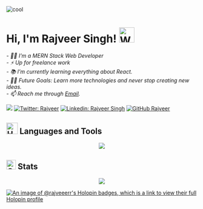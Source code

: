 
![cool](https://i.postimg.cc/C5Fr46j7/photo-2023-11-08-23-47-03.jpg)

# Hi, I'm Rajveer Singh! <img src="https://raw.githubusercontent.com/Tarikul-Islam-Anik/Animated-Fluent-Emojis/master/Emojis/Hand%20gestures/Waving%20Hand%20Medium-Light%20Skin%20Tone.png" alt="Waving Hand Medium-Light Skin Tone" width="40" height="40" />  
<!--<img align='right' src="https://media.giphy.com/media/v1.Y2lkPTc5MGI3NjExZWwzbjFkcXZsOXBjdW1iemRmNWhoZ3FxcmttNmt1ZHF4OXg4cXMwciZlcD12MV9naWZzX3NlYXJjaCZjdD1n/bGgsc5mWoryfgKBx1u/giphy.gif" width="200" style="border-radius: 50%;">-->

<p><em> 
  - 👨‍💻  I’m a MERN Stack Web Developer<br>
  - ⚡  Up for freelance work<br>
  - 📚  I’m currently learning everything about React.<br>
  - 💪🏼  Future Goals: Learn more technologies and never stop creating new ideas.<br>
  - 📫 Reach me through <a href="mailto:rajveergreets@gmail.com">Email</a>.<br>
</em></p>

![](https://komarev.com/ghpvc/?username=rajveeerr&color=blueviolet&style=flat-square)
[![Twitter: Rajveer](https://img.shields.io/twitter/follow/rajveeerrsingh?style=social)](https://twitter.com/rajveeerrsingh) 
[![Linkedin: Rajveer Singh](https://img.shields.io/badge/-Rajveer-blue?style=flat-square&logo=Linkedin&logoColor=white&link=https://www.linkedin.com/in/rajveeerr/)](https://www.linkedin.com/in/rajveeerr/)
[![GitHub Rajveer](https://img.shields.io/github/followers/rajveeerr?label=follow&style=social)](https://github.com/rajveeerr)


## <img src="https://raw.githubusercontent.com/Tarikul-Islam-Anik/Animated-Fluent-Emojis/master/Emojis/Objects/Hammer%20and%20Wrench.png" alt="Hammer and Wrench" width="30" height="30" /> Languages and Tools
<p align="center">
<img align="center" src="https://skillicons.dev/icons?i=html,css,js,react,express,nodejs,mongodb,git,github,figma,vscode,postman,cpp,python&perline=8">
</p>

## <img src="https://raw.githubusercontent.com/Tarikul-Islam-Anik/Animated-Fluent-Emojis/master/Emojis/Objects/Chart%20Increasing.png" alt="Chart Increasing" width="25" height="25" /> Stats
<!--
| 🔥 Streak | 📊 Stats |
| --- | --- |
| <img src="https://github-readme-streak-stats.herokuapp.com?user=rajveeerr&theme=nightowl&hide_border=true" width="100%"> | <img src="https://github-readme-stats.vercel.app/api?username=rajveeerr&count_private=true&show_icons=true&title_color=7A7ADB&icon_color=2234AE&text_color=D3D3D3&bg_color=0,000000,130F40&hide_border=true&rank_icon=github&show_icons=true" width="100%"> |
-->
<p align="center">
<img align="center" src="https://github.com/rajveeerr/terminal-effect-readme/blob/master/github_stats.svg">
</p>

<!---
## A little more about me...  

```javascript
const rajveer = {
  pronouns: "he" | "him",
  code: [Javascript, HTML, CSS, Node.js, React, Express, MongoDB],
  tools: [VSCode, Git, Postman, Bootstrap, Figma, Axios, TailwindCSS],
  architecture: ["REST APIs""],
  techCommunities: {
                        mentor: "GSSOC",
                        hactoberfest: "Contributor
                      },
  skills: {
    uiux: "Proficient in UI/UX design principles, creating responsive and accessible applications."
  },
  loves: "Open-Source"
}
```-->

[![An image of @rajveeerr's Holopin badges, which is a link to view their full Holopin profile](https://holopin.me/rajveeerr)](https://holopin.io/@rajveeerr)

<!--
## <img src="https://raw.githubusercontent.com/Tarikul-Islam-Anik/Animated-Fluent-Emojis/master/Emojis/People/Technologist.png" alt="Technologist" width="30" height="30" /> My Recent Projects 

| Project | Description | Features | Tech Stacks | Deploy Link | GitHub Link |
| --- | --- | --- | --- | --- | --- |
| **Atmosonic** | A weather-based music player that suggests songs based on the user's current weather conditions. | Weather-based music recommendations, Spotify API integration | HTML, CSS, JavaScript, OpenWeatherMap API, Spotify Web API | [Live Demo](atmosonic.netlify.app) | [GitHub](https://github.com/rajveeerr/Atmosonic) |
| **Balanz.io** | A task management app designed to help users manage tasks and achieve work-life balance. | User authentication, drag-and-drop tasks, task categories, priority settings, syncing | React, Express, Node.js, MongoDB | [Live Demo](https://balanz-io-01.onrender.com/) | [GitHub](https://github.com/rajveeerr/Balanz.io) |
| **CLI ToDo App** | A command-line interface app for managing ToDo tasks. | CRUD operations, multiple users, JSON-based data storage | Node.js, Chalk | N/A | [GitHub](https://github.com/rajveeerr/CLI-Todo)
| **CodeCraft** | A simple web-based code editor to help developers practice coding. | Syntax highlighting, multiple language support | HTML, CSS, JavaScript | [Live Demo](https://codecraft-code-editor.netlify.app) | [GitHub](https://github.com/rajveeerr/CodeCraft) |
| **PokéDecks** | A responsive Pokémon display website fetching data from PokeAPI. | Pokémon cards display, responsive design | HTML, CSS, JavaScript, PokeAPI | [Live Demo](https://pokedecks-pokemon-finder.netlify.app/) | [GitHub](https://github.com/rajveeerr/PokeDecks) |
<!--
1. [Atmosonic - Weather-based Music Player](https://atmosonic.vercel.app/) - A music player that recommends songs based on the weather of your location.
 2. [Pokémon Display Website](https://pokemondisplay.vercel.app/) - A responsive app to display and explore Pokémon cards using the PokeAPI.
 3. [Balanz.io - Task Management System](https://balanz.io/) - Task manager with drag-and-drop functionality, cross-platform syncing, and a minimal UI.

-->
